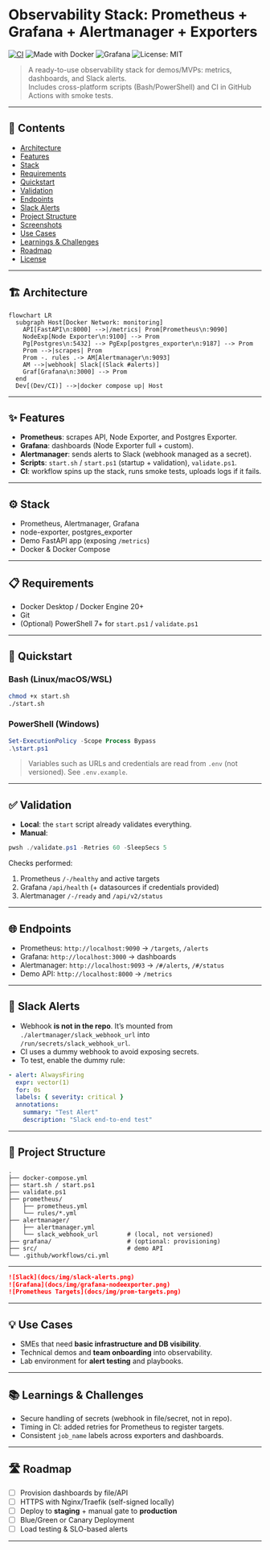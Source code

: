 # Observability Stack: Prometheus + Grafana + Alertmanager + Exporters

[![CI](https://github.com/amusteikis/fastapi-prometheus-grafana-stack/actions/workflows/ci.yml/badge.svg)](https://github.com/amusteikis/fastapi-prometheus-grafana-stack/actions/workflows/ci.yml)
![Made with Docker](https://img.shields.io/badge/Made%20with-Docker-2496ED?logo=docker&logoColor=white)
![Grafana](https://img.shields.io/badge/Observability-Grafana%20%2B%20Prometheus-F46800)
![License: MIT](https://img.shields.io/badge/License-MIT-green.svg)

> A ready-to-use observability stack for demos/MVPs: metrics, dashboards, and Slack alerts.  
> Includes cross-platform scripts (Bash/PowerShell) and CI in GitHub Actions with smoke tests.

---

## 📌 Contents
- [Architecture](#-architecture)
- [Features](#-features)
- [Stack](#️-stack)
- [Requirements](#-requirements)
- [Quickstart](#-quickstart)
- [Validation](#-validation)
- [Endpoints](#-endpoints)
- [Slack Alerts](#-slack-alerts)
- [Project Structure](#-project-structure)
- [Screenshots](#-screenshots)
- [Use Cases](#-use-cases)
- [Learnings & Challenges](#-learnings--challenges)
- [Roadmap](#️-roadmap)
- [License](#-license)

---

## 🏗️ Architecture

```mermaid
flowchart LR
  subgraph Host[Docker Network: monitoring]
    API[FastAPI\n:8000] -->|/metrics| Prom[Prometheus\n:9090]
    NodeExp[Node Exporter\n:9100] --> Prom
    Pg[Postgres\n:5432] --> PgExp[postgres_exporter\n:9187] --> Prom
    Prom -->|scrapes| Prom
    Prom -. rules .-> AM[Alertmanager\n:9093]
    AM -->|webhook| Slack[(Slack #alerts)]
    Graf[Grafana\n:3000] --> Prom
  end
  Dev[(Dev/CI)] -->|docker compose up| Host
```

---

## ✨ Features
- **Prometheus**: scrapes API, Node Exporter, and Postgres Exporter.  
- **Grafana**: dashboards (Node Exporter full + custom).  
- **Alertmanager**: sends alerts to Slack (webhook managed as a secret).  
- **Scripts**: `start.sh` / `start.ps1` (startup + validation), `validate.ps1`.  
- **CI**: workflow spins up the stack, runs smoke tests, uploads logs if it fails.  

---

## ⚙️ Stack
- Prometheus, Alertmanager, Grafana  
- node-exporter, postgres_exporter  
- Demo FastAPI app (exposing `/metrics`)  
- Docker & Docker Compose  

---

## 📋 Requirements
- Docker Desktop / Docker Engine 20+  
- Git  
- (Optional) PowerShell 7+ for `start.ps1` / `validate.ps1`  

---

## 🚀 Quickstart

### Bash (Linux/macOS/WSL)
```bash
chmod +x start.sh
./start.sh
```

### PowerShell (Windows)
```powershell
Set-ExecutionPolicy -Scope Process Bypass
.\start.ps1
```

> Variables such as URLs and credentials are read from `.env` (not versioned). See `.env.example`.

---

## ✅ Validation

- **Local**: the `start` script already validates everything.  
- **Manual**:
```powershell
pwsh ./validate.ps1 -Retries 60 -SleepSecs 5
```

Checks performed:
1. Prometheus `/-/healthy` and active targets  
2. Grafana `/api/health` (+ datasources if credentials provided)  
3. Alertmanager `/-/ready` and `/api/v2/status`  

---

## 🌐 Endpoints
- Prometheus: `http://localhost:9090` → `/targets`, `/alerts`  
- Grafana: `http://localhost:3000` → dashboards  
- Alertmanager: `http://localhost:9093` → `/#/alerts`, `/#/status`  
- Demo API: `http://localhost:8000` → `/metrics`  

---

## 🔔 Slack Alerts
- Webhook **is not in the repo**. It’s mounted from `./alertmanager/slack_webhook_url` into `/run/secrets/slack_webhook_url`.  
- CI uses a dummy webhook to avoid exposing secrets.  
- To test, enable the dummy rule:  

```yaml
- alert: AlwaysFiring
  expr: vector(1)
  for: 0s
  labels: { severity: critical }
  annotations:
    summary: "Test Alert"
    description: "Slack end-to-end test"
```

---

## 📂 Project Structure
```
.
├── docker-compose.yml
├── start.sh / start.ps1
├── validate.ps1
├── prometheus/
│   ├── prometheus.yml
│   └── rules/*.yml
├── alertmanager/
│   ├── alertmanager.yml
│   └── slack_webhook_url        # (local, not versioned)
├── grafana/                     # (optional: provisioning)
├── src/                         # demo API
└── .github/workflows/ci.yml
```

---

```md
![Slack](docs/img/slack-alerts.png)
![Grafana](docs/img/grafana-nodeexporter.png)
![Prometheus Targets](docs/img/prom-targets.png)
```

---

## 💡 Use Cases
- SMEs that need **basic infrastructure and DB visibility**.  
- Technical demos and **team onboarding** into observability.  
- Lab environment for **alert testing** and playbooks.  

---

## 📚 Learnings & Challenges
- Secure handling of secrets (webhook in file/secret, not in repo).  
- Timing in CI: added retries for Prometheus to register targets.  
- Consistent `job_name` labels across exporters and dashboards.  

---

## 🛣️ Roadmap
- [ ] Provision dashboards by file/API  
- [ ] HTTPS with Nginx/Traefik (self-signed locally)  
- [ ] Deploy to **staging** + manual gate to **production**  
- [ ] Blue/Green or Canary Deployment  
- [ ] Load testing & SLO-based alerts  

---

